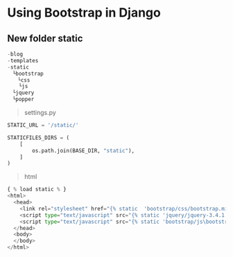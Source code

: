 # Using Bootstrap in Django

## New folder static

```python
-blog
-templates
-static
　└bootstrap
　　└css
  　└js
　└jquery
　└popper
```

> settings.py

```python
STATIC_URL = '/static/'

STATICFILES_DIRS = (
    [
        os.path.join(BASE_DIR, "static"),
    ]
)
```

> html

```python
{ % load static % }
<html>
  <head>
    <link rel="stylesheet" href="{% static  'bootstrap/css/bootstrap.min.css' %}">
    <script type="text/javascript" src="{% static 'jquery/jquery-3.4.1.js' %}"></script>
    <script type="text/javascript" src="{% static 'bootstrap/js\bootstrap.min.js' %}"></script>
  </head>
  <body>
  </body>
</html>
```


